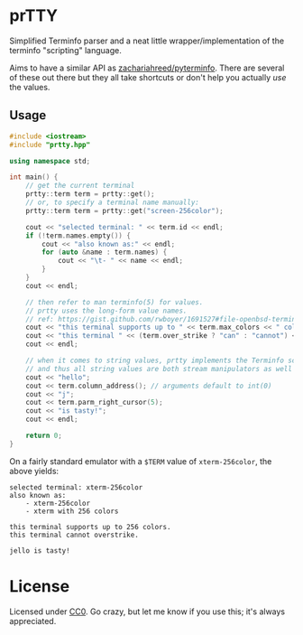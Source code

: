 # prTTY

Simplified Terminfo parser and a neat little wrapper/implementation of the terminfo "scripting" language.

Aims to have a similar API as [zachariahreed/pyterminfo](https://github.com/zachariahreed/pyterminfo).
There are several of these out there but they all take shortcuts or don't help you actually _use_ the
values.

## Usage

```c++
#include <iostream>
#include "prtty.hpp"

using namespace std;

int main() {
	// get the current terminal
	prtty::term term = prtty::get();
	// or, to specify a terminal name manually:
	prtty::term term = prtty::get("screen-256color");

	cout << "selected terminal: " << term.id << endl;
	if (!term.names.empty()) {
		cout << "also known as:" << endl;
		for (auto &name : term.names) {
			cout << "\t- " << name << endl;
		}
	}
	cout << endl;

	// then refer to man terminfo(5) for values.
	// prtty uses the long-form value names.
	// ref: https://gist.github.com/rwboyer/1691527#file-openbsd-terminfo-L106-L588
	cout << "this terminal supports up to " << term.max_colors << " colors." << endl;
	cout << "this terminal " << (term.over_strike ? "can" : "cannot") << " overstrike." << endl;
	cout << endl;

	// when it comes to string values, prtty implements the Terminfo scripting language,
	// and thus all string values are both stream manipulators as well as functions.
	cout << "hello";
	cout << term.column_address(); // arguments default to int(0)
	cout << "j";
	cout << term.parm_right_cursor(5);
	cout << "is tasty!";
	cout << endl;

	return 0;
}
```

On a fairly standard emulator with a `$TERM` value of `xterm-256color`, the above yields:

```
selected terminal: xterm-256color
also known as:
	- xterm-256color
	- xterm with 256 colors

this terminal supports up to 256 colors.
this terminal cannot overstrike.

jello is tasty!
```

# License
Licensed under [CC0](LICENSE). Go crazy, but let me know if you use this; it's always appreciated.
